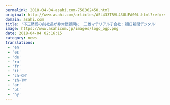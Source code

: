 ```yaml
---
permalink: 2018-04-04-asahi.com-758362450.html
original: http://www.asahi.com/articles/ASL433TRVL43ULFA00L.html?ref=rss
domain: asahi.com
title: '不正黙認の前社長が非常勤顧問に　三菱マテリアル子会社：朝日新聞デジタル'
image: https://www.asahicom.jp/images/logo_ogp.png
date: 2018-04-04 02:16:15
category: news
translations: 
 - 'en'
 - 'es'
 - 'de'
 - 'ru'
 - 'fr'
 - 'it'
 - 'zh-CN'
 - 'zh-TW'
 - 'ar'
 - 'pt'
 - 'hy'
---
```


